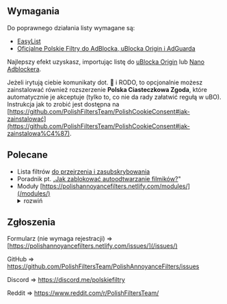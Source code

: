 ---
---
## Wymagania
Do poprawnego działania listy wymagane są:

* [EasyList](abp:subscribe?location=https%3A%2F%2Feasylist.to%2Feasylist%2Feasylist.txt&title=EasyList)
* [Oficjalne Polskie Filtry do AdBlocka, uBlocka Origin i AdGuarda](abp:subscribe?location=https%3A%2F%2Fraw.githubusercontent.com%2FMajkiIT%2Fpolish-ads-filter%2Fmaster%2Fpolish-adblock-filters%2Fadblock.txt&title=Oficjalne%20Polskie%20Filtry%20do%20AdBlocka%2C%20uBlocka%20i%20AdGuarda)

Najlepszy efekt uzyskasz, importując listę do [uBlocka Origin](https://github.com/gorhill/uBlock/releases) lub [Nano Adblockera](https://github.com/NanoAdblocker/NanoCore/releases).

Jeżeli irytują ciebie komunikaty dot. :cookie: i RODO, to opcjonalnie możesz zainstalować również rozszerzenie **Polska Ciasteczkowa Zgoda**, które automatycznie je akceptuje (tylko to, co nie da rady załatwić regułą w uBO). Instrukcja jak to zrobić jest dostępna na [https://github.com/PolishFiltersTeam/PolishCookieConsent#jak-zainstalować](https://github.com/PolishFiltersTeam/PolishCookieConsent#jak-zainstalowa%C4%87).

## Polecane
* Lista filtrów [do przejrzenia i zasubskrybowania](/otherfiltersforadblockers/)
* Poradnik pt. „[Jak zablokować autoodtwarzanie filmików?](https://github.com/PolishFiltersTeam/PolishAnnoyanceFilters/wiki/Jak-zablokowa%C4%87-autoodtwarzanie-filmik%C3%B3w%3F)"
* Moduły [https://polishannoyancefilters.netlify.com/modules/](/modules/)<details> 
  <summary>rozwiń</summary>
   **Nowość!!!** Jeżeli lubisz jakieś elementy i nie chcesz by były blokowane lub ukrywane, to mamy dla ciebie dobrą wiadomość - od teraz Polskie Filtry Elementów Irytujących są modularne, a to oznacza, że nie musisz aktywować pełnego pakietu, możesz wybrać co chcesz, by było blokowane lub ukrywane. A listę aktualnie dostępnych modułów znajdziesz na</details>


## Zgłoszenia

Formularz (nie wymaga rejestracji) => [https://polishannoyancefilters.netlify.com/issues/](/issues/)

GitHub => https://github.com/PolishFiltersTeam/PolishAnnoyanceFilters/issues

Discord => https://discord.me/polskiefiltry

Reddit => https://www.reddit.com/r/PolishFiltersTeam/
